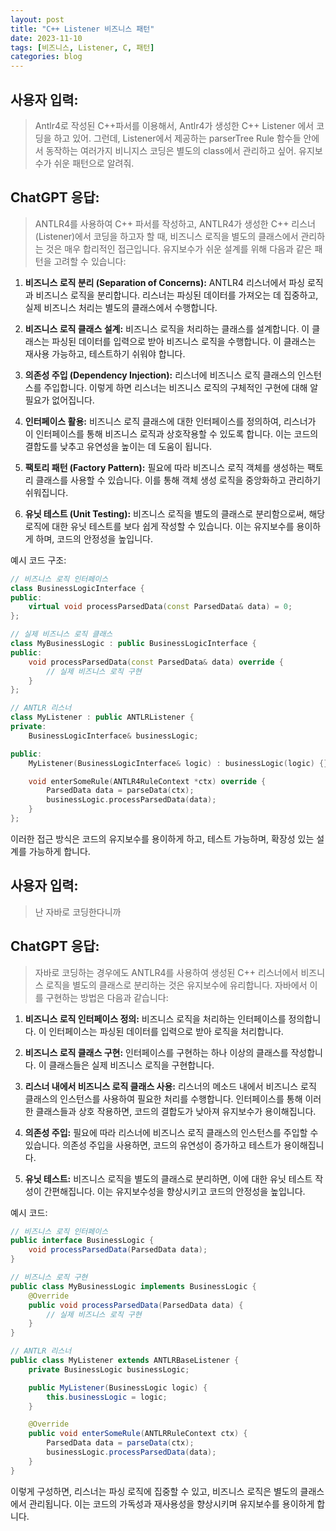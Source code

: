 ```yaml
---
layout: post
title: "C++ Listener 비즈니스 패턴"
date: 2023-11-10
tags: [비즈니스, Listener, C, 패턴]
categories: blog
---
```


## 사용자 입력:
> Antlr4로 작성된 C++파서를 이용해서, Antlr4가 생성한  C++ Listener  에서 코딩을 하고 있어. 그런데, Listener에서 제공하는 parserTree Rule 함수들 안에서 동작하는 여러가지 비니지스 코딩은 별도의 class에서 관리하고 싶어. 유지보수가 쉬운 패턴으로 알려줘.

## ChatGPT 응답:
> ANTLR4를 사용하여 C++ 파서를 작성하고, ANTLR4가 생성한 C++ 리스너(Listener)에서 코딩을 하고자 할 때, 비즈니스 로직을 별도의 클래스에서 관리하는 것은 매우 합리적인 접근입니다. 유지보수가 쉬운 설계를 위해 다음과 같은 패턴을 고려할 수 있습니다:

1. **비즈니스 로직 분리 (Separation of Concerns):** ANTLR4 리스너에서 파싱 로직과 비즈니스 로직을 분리합니다. 리스너는 파싱된 데이터를 가져오는 데 집중하고, 실제 비즈니스 처리는 별도의 클래스에서 수행합니다.

2. **비즈니스 로직 클래스 설계:** 비즈니스 로직을 처리하는 클래스를 설계합니다. 이 클래스는 파싱된 데이터를 입력으로 받아 비즈니스 로직을 수행합니다. 이 클래스는 재사용 가능하고, 테스트하기 쉬워야 합니다.

3. **의존성 주입 (Dependency Injection):** 리스너에 비즈니스 로직 클래스의 인스턴스를 주입합니다. 이렇게 하면 리스너는 비즈니스 로직의 구체적인 구현에 대해 알 필요가 없어집니다.

4. **인터페이스 활용:** 비즈니스 로직 클래스에 대한 인터페이스를 정의하여, 리스너가 이 인터페이스를 통해 비즈니스 로직과 상호작용할 수 있도록 합니다. 이는 코드의 결합도를 낮추고 유연성을 높이는 데 도움이 됩니다.

5. **팩토리 패턴 (Factory Pattern):** 필요에 따라 비즈니스 로직 객체를 생성하는 팩토리 클래스를 사용할 수 있습니다. 이를 통해 객체 생성 로직을 중앙화하고 관리하기 쉬워집니다.

6. **유닛 테스트 (Unit Testing):** 비즈니스 로직을 별도의 클래스로 분리함으로써, 해당 로직에 대한 유닛 테스트를 보다 쉽게 작성할 수 있습니다. 이는 유지보수를 용이하게 하며, 코드의 안정성을 높입니다.

예시 코드 구조:
```cpp
// 비즈니스 로직 인터페이스
class BusinessLogicInterface {
public:
    virtual void processParsedData(const ParsedData& data) = 0;
};

// 실제 비즈니스 로직 클래스
class MyBusinessLogic : public BusinessLogicInterface {
public:
    void processParsedData(const ParsedData& data) override {
        // 실제 비즈니스 로직 구현
    }
};

// ANTLR 리스너
class MyListener : public ANTLRListener {
private:
    BusinessLogicInterface& businessLogic;

public:
    MyListener(BusinessLogicInterface& logic) : businessLogic(logic) {}

    void enterSomeRule(ANTLR4RuleContext *ctx) override {
        ParsedData data = parseData(ctx);
        businessLogic.processParsedData(data);
    }
};
```

이러한 접근 방식은 코드의 유지보수를 용이하게 하고, 테스트 가능하며, 확장성 있는 설계를 가능하게 합니다.

## 사용자 입력:
> 난 자바로 코딩한다니까

## ChatGPT 응답:
> 자바로 코딩하는 경우에도 ANTLR4를 사용하여 생성된 C++ 리스너에서 비즈니스 로직을 별도의 클래스로 분리하는 것은 유지보수에 유리합니다. 자바에서 이를 구현하는 방법은 다음과 같습니다:

1. **비즈니스 로직 인터페이스 정의:** 비즈니스 로직을 처리하는 인터페이스를 정의합니다. 이 인터페이스는 파싱된 데이터를 입력으로 받아 로직을 처리합니다.

2. **비즈니스 로직 클래스 구현:** 인터페이스를 구현하는 하나 이상의 클래스를 작성합니다. 이 클래스들은 실제 비즈니스 로직을 구현합니다.

3. **리스너 내에서 비즈니스 로직 클래스 사용:** 리스너의 메소드 내에서 비즈니스 로직 클래스의 인스턴스를 사용하여 필요한 처리를 수행합니다. 인터페이스를 통해 이러한 클래스들과 상호 작용하면, 코드의 결합도가 낮아져 유지보수가 용이해집니다.

4. **의존성 주입:** 필요에 따라 리스너에 비즈니스 로직 클래스의 인스턴스를 주입할 수 있습니다. 의존성 주입을 사용하면, 코드의 유연성이 증가하고 테스트가 용이해집니다.

5. **유닛 테스트:** 비즈니스 로직을 별도의 클래스로 분리하면, 이에 대한 유닛 테스트 작성이 간편해집니다. 이는 유지보수성을 향상시키고 코드의 안정성을 높입니다.

예시 코드:

```java
// 비즈니스 로직 인터페이스
public interface BusinessLogic {
    void processParsedData(ParsedData data);
}

// 비즈니스 로직 구현
public class MyBusinessLogic implements BusinessLogic {
    @Override
    public void processParsedData(ParsedData data) {
        // 실제 비즈니스 로직 구현
    }
}

// ANTLR 리스너
public class MyListener extends ANTLRBaseListener {
    private BusinessLogic businessLogic;

    public MyListener(BusinessLogic logic) {
        this.businessLogic = logic;
    }

    @Override
    public void enterSomeRule(ANTLRRuleContext ctx) {
        ParsedData data = parseData(ctx);
        businessLogic.processParsedData(data);
    }
}
```

이렇게 구성하면, 리스너는 파싱 로직에 집중할 수 있고, 비즈니스 로직은 별도의 클래스에서 관리됩니다. 이는 코드의 가독성과 재사용성을 향상시키며 유지보수를 용이하게 합니다.

